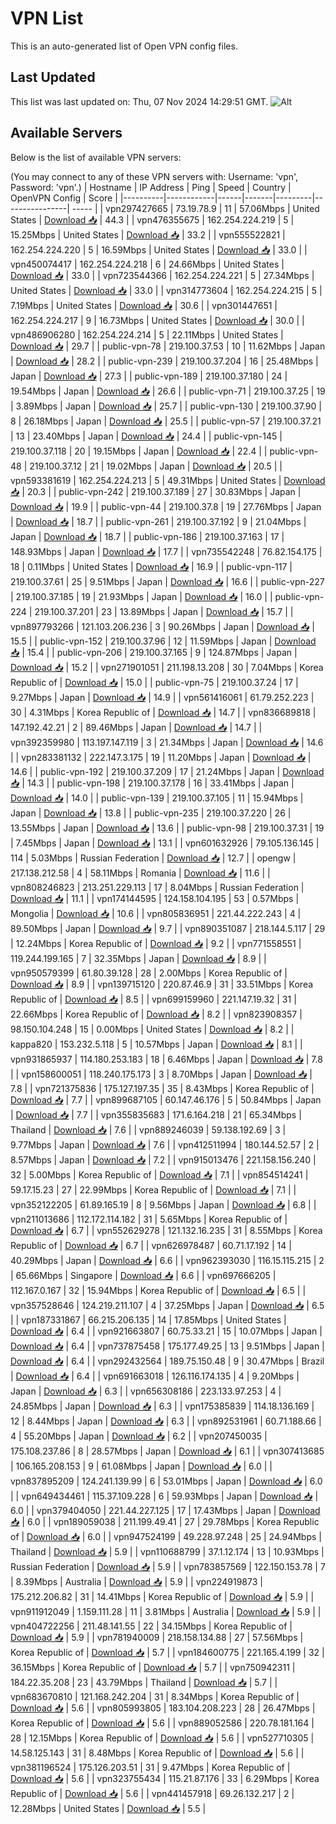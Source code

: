 # VPN List

This is an auto-generated list of Open VPN config files.

## Last Updated

This list was last updated on: Thu, 07 Nov 2024 14:29:51 GMT.
![Alt](https://repobeats.axiom.co/api/embed/186b98318ef1479477931607c1ad7d823f12451f.svg "Repobeats analytics image")

## Available Servers

Below is the list of available VPN servers:

(You may connect to any of these VPN servers with: Username: 'vpn', Password: 'vpn'.)
| Hostname | IP Address | Ping | Speed | Country | OpenVPN Config | Score |
|----------|------------|------|-------|---------|----------------| ----- |
| vpn297427665 | 73.19.78.9 | 11 | 57.06Mbps | United States | [Download 📥](./configs/server_0_US.ovpn) | 44.3 |
| vpn476355675 | 162.254.224.219 | 5 | 15.25Mbps | United States | [Download 📥](./configs/server_1_US.ovpn) | 33.2 |
| vpn555522821 | 162.254.224.220 | 5 | 16.59Mbps | United States | [Download 📥](./configs/server_2_US.ovpn) | 33.0 |
| vpn450074417 | 162.254.224.218 | 6 | 24.66Mbps | United States | [Download 📥](./configs/server_3_US.ovpn) | 33.0 |
| vpn723544366 | 162.254.224.221 | 5 | 27.34Mbps | United States | [Download 📥](./configs/server_4_US.ovpn) | 33.0 |
| vpn314773604 | 162.254.224.215 | 5 | 7.19Mbps | United States | [Download 📥](./configs/server_5_US.ovpn) | 30.6 |
| vpn301447651 | 162.254.224.217 | 9 | 16.73Mbps | United States | [Download 📥](./configs/server_6_US.ovpn) | 30.0 |
| vpn486906280 | 162.254.224.214 | 5 | 22.11Mbps | United States | [Download 📥](./configs/server_7_US.ovpn) | 29.7 |
| public-vpn-78 | 219.100.37.53 | 10 | 11.62Mbps | Japan | [Download 📥](./configs/server_8_JP.ovpn) | 28.2 |
| public-vpn-239 | 219.100.37.204 | 16 | 25.48Mbps | Japan | [Download 📥](./configs/server_9_JP.ovpn) | 27.3 |
| public-vpn-189 | 219.100.37.180 | 24 | 19.54Mbps | Japan | [Download 📥](./configs/server_10_JP.ovpn) | 26.6 |
| public-vpn-71 | 219.100.37.25 | 19 | 3.89Mbps | Japan | [Download 📥](./configs/server_11_JP.ovpn) | 25.7 |
| public-vpn-130 | 219.100.37.90 | 8 | 26.18Mbps | Japan | [Download 📥](./configs/server_12_JP.ovpn) | 25.5 |
| public-vpn-57 | 219.100.37.21 | 13 | 23.40Mbps | Japan | [Download 📥](./configs/server_13_JP.ovpn) | 24.4 |
| public-vpn-145 | 219.100.37.118 | 20 | 19.15Mbps | Japan | [Download 📥](./configs/server_14_JP.ovpn) | 22.4 |
| public-vpn-48 | 219.100.37.12 | 21 | 19.02Mbps | Japan | [Download 📥](./configs/server_15_JP.ovpn) | 20.5 |
| vpn593381619 | 162.254.224.213 | 5 | 49.31Mbps | United States | [Download 📥](./configs/server_16_US.ovpn) | 20.3 |
| public-vpn-242 | 219.100.37.189 | 27 | 30.83Mbps | Japan | [Download 📥](./configs/server_17_JP.ovpn) | 19.9 |
| public-vpn-44 | 219.100.37.8 | 19 | 27.76Mbps | Japan | [Download 📥](./configs/server_18_JP.ovpn) | 18.7 |
| public-vpn-261 | 219.100.37.192 | 9 | 21.04Mbps | Japan | [Download 📥](./configs/server_19_JP.ovpn) | 18.7 |
| public-vpn-186 | 219.100.37.163 | 17 | 148.93Mbps | Japan | [Download 📥](./configs/server_20_JP.ovpn) | 17.7 |
| vpn735542248 | 76.82.154.175 | 18 | 0.11Mbps | United States | [Download 📥](./configs/server_21_US.ovpn) | 16.9 |
| public-vpn-117 | 219.100.37.61 | 25 | 9.51Mbps | Japan | [Download 📥](./configs/server_22_JP.ovpn) | 16.6 |
| public-vpn-227 | 219.100.37.185 | 19 | 21.93Mbps | Japan | [Download 📥](./configs/server_23_JP.ovpn) | 16.0 |
| public-vpn-224 | 219.100.37.201 | 23 | 13.89Mbps | Japan | [Download 📥](./configs/server_24_JP.ovpn) | 15.7 |
| vpn897793266 | 121.103.206.236 | 3 | 90.26Mbps | Japan | [Download 📥](./configs/server_25_JP.ovpn) | 15.5 |
| public-vpn-152 | 219.100.37.96 | 12 | 11.59Mbps | Japan | [Download 📥](./configs/server_26_JP.ovpn) | 15.4 |
| public-vpn-206 | 219.100.37.165 | 9 | 124.87Mbps | Japan | [Download 📥](./configs/server_27_JP.ovpn) | 15.2 |
| vpn271901051 | 211.198.13.208 | 30 | 7.04Mbps | Korea Republic of | [Download 📥](./configs/server_28_KR.ovpn) | 15.0 |
| public-vpn-75 | 219.100.37.24 | 17 | 9.27Mbps | Japan | [Download 📥](./configs/server_29_JP.ovpn) | 14.9 |
| vpn561416061 | 61.79.252.223 | 30 | 4.31Mbps | Korea Republic of | [Download 📥](./configs/server_30_KR.ovpn) | 14.7 |
| vpn836689818 | 147.192.42.21 | 2 | 89.46Mbps | Japan | [Download 📥](./configs/server_31_JP.ovpn) | 14.7 |
| vpn392359980 | 113.197.147.119 | 3 | 21.34Mbps | Japan | [Download 📥](./configs/server_32_JP.ovpn) | 14.6 |
| vpn283381132 | 222.147.3.175 | 19 | 11.20Mbps | Japan | [Download 📥](./configs/server_33_JP.ovpn) | 14.6 |
| public-vpn-192 | 219.100.37.209 | 17 | 21.24Mbps | Japan | [Download 📥](./configs/server_34_JP.ovpn) | 14.3 |
| public-vpn-198 | 219.100.37.178 | 16 | 33.41Mbps | Japan | [Download 📥](./configs/server_35_JP.ovpn) | 14.0 |
| public-vpn-139 | 219.100.37.105 | 11 | 15.94Mbps | Japan | [Download 📥](./configs/server_36_JP.ovpn) | 13.8 |
| public-vpn-235 | 219.100.37.220 | 26 | 13.55Mbps | Japan | [Download 📥](./configs/server_37_JP.ovpn) | 13.6 |
| public-vpn-98 | 219.100.37.31 | 19 | 7.45Mbps | Japan | [Download 📥](./configs/server_38_JP.ovpn) | 13.1 |
| vpn601632926 | 79.105.136.145 | 114 | 5.03Mbps | Russian Federation | [Download 📥](./configs/server_39_RU.ovpn) | 12.7 |
| opengw | 217.138.212.58 | 4 | 58.11Mbps | Romania | [Download 📥](./configs/server_40_RO.ovpn) | 11.6 |
| vpn808246823 | 213.251.229.113 | 17 | 8.04Mbps | Russian Federation | [Download 📥](./configs/server_41_RU.ovpn) | 11.1 |
| vpn174144595 | 124.158.104.195 | 53 | 0.57Mbps | Mongolia | [Download 📥](./configs/server_42_MN.ovpn) | 10.6 |
| vpn805836951 | 221.44.222.243 | 4 | 89.50Mbps | Japan | [Download 📥](./configs/server_43_JP.ovpn) | 9.7 |
| vpn890351087 | 218.144.5.117 | 29 | 12.24Mbps | Korea Republic of | [Download 📥](./configs/server_44_KR.ovpn) | 9.2 |
| vpn771558551 | 119.244.199.165 | 7 | 32.35Mbps | Japan | [Download 📥](./configs/server_45_JP.ovpn) | 8.9 |
| vpn950579399 | 61.80.39.128 | 28 | 2.00Mbps | Korea Republic of | [Download 📥](./configs/server_46_KR.ovpn) | 8.9 |
| vpn139715120 | 220.87.46.9 | 31 | 33.51Mbps | Korea Republic of | [Download 📥](./configs/server_47_KR.ovpn) | 8.5 |
| vpn699159960 | 221.147.19.32 | 31 | 22.66Mbps | Korea Republic of | [Download 📥](./configs/server_48_KR.ovpn) | 8.2 |
| vpn823908357 | 98.150.104.248 | 15 | 0.00Mbps | United States | [Download 📥](./configs/server_49_US.ovpn) | 8.2 |
| kappa820 | 153.232.5.118 | 5 | 10.57Mbps | Japan | [Download 📥](./configs/server_50_JP.ovpn) | 8.1 |
| vpn931865937 | 114.180.253.183 | 18 | 6.46Mbps | Japan | [Download 📥](./configs/server_51_JP.ovpn) | 7.8 |
| vpn158600051 | 118.240.175.173 | 3 | 8.70Mbps | Japan | [Download 📥](./configs/server_52_JP.ovpn) | 7.8 |
| vpn721375836 | 175.127.197.35 | 35 | 8.43Mbps | Korea Republic of | [Download 📥](./configs/server_53_KR.ovpn) | 7.7 |
| vpn899687105 | 60.147.46.176 | 5 | 50.84Mbps | Japan | [Download 📥](./configs/server_54_JP.ovpn) | 7.7 |
| vpn355835683 | 171.6.164.218 | 21 | 65.34Mbps | Thailand | [Download 📥](./configs/server_55_TH.ovpn) | 7.6 |
| vpn889246039 | 59.138.192.69 | 3 | 9.77Mbps | Japan | [Download 📥](./configs/server_56_JP.ovpn) | 7.6 |
| vpn412511994 | 180.144.52.57 | 2 | 8.57Mbps | Japan | [Download 📥](./configs/server_57_JP.ovpn) | 7.2 |
| vpn915013476 | 221.158.156.240 | 32 | 5.00Mbps | Korea Republic of | [Download 📥](./configs/server_58_KR.ovpn) | 7.1 |
| vpn854514241 | 59.17.15.23 | 27 | 22.99Mbps | Korea Republic of | [Download 📥](./configs/server_59_KR.ovpn) | 7.1 |
| vpn352122205 | 61.89.165.19 | 8 | 9.56Mbps | Japan | [Download 📥](./configs/server_60_JP.ovpn) | 6.8 |
| vpn211013686 | 112.172.114.182 | 31 | 5.65Mbps | Korea Republic of | [Download 📥](./configs/server_61_KR.ovpn) | 6.7 |
| vpn552629278 | 121.132.16.235 | 31 | 8.55Mbps | Korea Republic of | [Download 📥](./configs/server_62_KR.ovpn) | 6.7 |
| vpn626978487 | 60.71.17.192 | 14 | 40.29Mbps | Japan | [Download 📥](./configs/server_63_JP.ovpn) | 6.6 |
| vpn962393030 | 116.15.115.215 | 2 | 65.66Mbps | Singapore | [Download 📥](./configs/server_64_SG.ovpn) | 6.6 |
| vpn697666205 | 112.167.0.167 | 32 | 15.94Mbps | Korea Republic of | [Download 📥](./configs/server_65_KR.ovpn) | 6.5 |
| vpn357528646 | 124.219.211.107 | 4 | 37.25Mbps | Japan | [Download 📥](./configs/server_66_JP.ovpn) | 6.5 |
| vpn187331867 | 66.215.206.135 | 14 | 17.85Mbps | United States | [Download 📥](./configs/server_67_US.ovpn) | 6.4 |
| vpn921663807 | 60.75.33.21 | 15 | 10.07Mbps | Japan | [Download 📥](./configs/server_68_JP.ovpn) | 6.4 |
| vpn737875458 | 175.177.49.25 | 13 | 9.51Mbps | Japan | [Download 📥](./configs/server_69_JP.ovpn) | 6.4 |
| vpn292432564 | 189.75.150.48 | 9 | 30.47Mbps | Brazil | [Download 📥](./configs/server_70_BR.ovpn) | 6.4 |
| vpn691663018 | 126.116.174.135 | 4 | 9.20Mbps | Japan | [Download 📥](./configs/server_71_JP.ovpn) | 6.3 |
| vpn656308186 | 223.133.97.253 | 4 | 24.85Mbps | Japan | [Download 📥](./configs/server_72_JP.ovpn) | 6.3 |
| vpn175385839 | 114.18.136.169 | 12 | 8.44Mbps | Japan | [Download 📥](./configs/server_73_JP.ovpn) | 6.3 |
| vpn892531961 | 60.71.188.66 | 4 | 55.20Mbps | Japan | [Download 📥](./configs/server_74_JP.ovpn) | 6.2 |
| vpn207450035 | 175.108.237.86 | 8 | 28.57Mbps | Japan | [Download 📥](./configs/server_75_JP.ovpn) | 6.1 |
| vpn307413685 | 106.165.208.153 | 9 | 61.08Mbps | Japan | [Download 📥](./configs/server_76_JP.ovpn) | 6.0 |
| vpn837895209 | 124.241.139.99 | 6 | 53.01Mbps | Japan | [Download 📥](./configs/server_77_JP.ovpn) | 6.0 |
| vpn649434461 | 115.37.109.228 | 6 | 59.93Mbps | Japan | [Download 📥](./configs/server_78_JP.ovpn) | 6.0 |
| vpn379404050 | 221.44.227.125 | 17 | 17.43Mbps | Japan | [Download 📥](./configs/server_79_JP.ovpn) | 6.0 |
| vpn189059038 | 211.199.49.41 | 27 | 29.78Mbps | Korea Republic of | [Download 📥](./configs/server_80_KR.ovpn) | 6.0 |
| vpn947524199 | 49.228.97.248 | 25 | 24.94Mbps | Thailand | [Download 📥](./configs/server_81_TH.ovpn) | 5.9 |
| vpn110688799 | 37.1.12.174 | 13 | 10.93Mbps | Russian Federation | [Download 📥](./configs/server_82_RU.ovpn) | 5.9 |
| vpn783857569 | 122.150.153.78 | 7 | 8.39Mbps | Australia | [Download 📥](./configs/server_83_AU.ovpn) | 5.9 |
| vpn224919873 | 175.212.206.82 | 31 | 14.41Mbps | Korea Republic of | [Download 📥](./configs/server_84_KR.ovpn) | 5.9 |
| vpn911912049 | 1.159.111.28 | 11 | 3.81Mbps | Australia | [Download 📥](./configs/server_85_AU.ovpn) | 5.9 |
| vpn404722256 | 211.48.141.55 | 22 | 34.15Mbps | Korea Republic of | [Download 📥](./configs/server_86_KR.ovpn) | 5.9 |
| vpn781940009 | 218.158.134.88 | 27 | 57.56Mbps | Korea Republic of | [Download 📥](./configs/server_87_KR.ovpn) | 5.7 |
| vpn184600775 | 221.165.4.199 | 32 | 36.15Mbps | Korea Republic of | [Download 📥](./configs/server_88_KR.ovpn) | 5.7 |
| vpn750942311 | 184.22.35.208 | 23 | 43.79Mbps | Thailand | [Download 📥](./configs/server_89_TH.ovpn) | 5.7 |
| vpn683670810 | 121.168.242.204 | 31 | 8.34Mbps | Korea Republic of | [Download 📥](./configs/server_90_KR.ovpn) | 5.6 |
| vpn805993805 | 183.104.208.223 | 28 | 26.47Mbps | Korea Republic of | [Download 📥](./configs/server_91_KR.ovpn) | 5.6 |
| vpn889052586 | 220.78.181.164 | 28 | 12.15Mbps | Korea Republic of | [Download 📥](./configs/server_92_KR.ovpn) | 5.6 |
| vpn527710305 | 14.58.125.143 | 31 | 8.48Mbps | Korea Republic of | [Download 📥](./configs/server_93_KR.ovpn) | 5.6 |
| vpn381196524 | 175.126.203.51 | 31 | 9.47Mbps | Korea Republic of | [Download 📥](./configs/server_94_KR.ovpn) | 5.6 |
| vpn323755434 | 115.21.87.176 | 33 | 6.29Mbps | Korea Republic of | [Download 📥](./configs/server_95_KR.ovpn) | 5.6 |
| vpn441457918 | 69.26.132.217 | 2 | 12.28Mbps | United States | [Download 📥](./configs/server_96_US.ovpn) | 5.5 |
